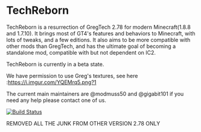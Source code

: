 # TechReborn

TechReborn is a resurrection of GregTech 2.78 for modern Minecraft(1.8.8 and 1.7.10). It brings most of GT4's features and behaviors to Minecraft, with lots of tweaks, and a few editions. It also aims to be more compatible with other mods than GregTech, and has the ultimate goal of becoming a standalone mod, compatible with but not dependent on IC2.

TechReborn is currently in a beta state.

We have permission to use Greg's textures, see here :https://i.imgur.com/YQEMrq5.png?1

The current main maintainers are @modmuss50 and @gigabit101 if you need any help please contact one of us.

[![Build Status](http://modmuss50.me:8080/buildStatus/icon?job=TechReborn)](http://modmuss50.me:8080/job/TechReborn/)

REMOVED ALL THE JUNK FROM OTHER VERSION 2.78 ONLY 
